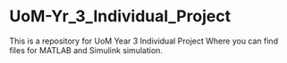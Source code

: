 # UoM-Yr_3_Individual_Project
This is a repository for UoM Year 3 Individual Project
Where you can find files for MATLAB and Simulink simulation.


